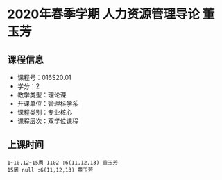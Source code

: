 # 2020年春季学期 人力资源管理导论 董玉芳






## 课程信息

- 课程号：016S20.01
- 学分：2
- 教学类型：理论课
- 开课单位：管理科学系
- 课程类别：专业核心
- 课程层次：双学位课程

## 上课时间

```
1~10,12~15周 1102 :6(11,12,13) 董玉芳
15周 null :6(11,12,13) 董玉芳
```

